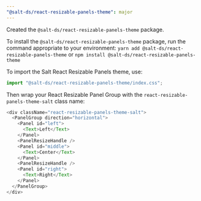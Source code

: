 ```yaml
---
"@salt-ds/react-resizable-panels-theme": major
---
```


Created the `@salt-ds/react-resizable-panels-theme` package.

To install the `@salt-ds/react-resizable-panels-theme` package, run the command appropriate to your environment: `yarn add @salt-ds/react-resizable-panels-theme` or `npm install @salt-ds/react-resizable-panels-theme`

To import the Salt React Resizable Panels theme, use:

```js
import "@salt-ds/react-resizable-panels-theme/index.css";
```

Then wrap your React Resizable Panel Group with the `react-resizable-panels-theme-salt` class name:

```js
<div className="react-resizable-panels-theme-salt">
  <PanelGroup direction="horizontal">
    <Panel id="left">
      <Text>Left</Text>
    </Panel>
    <PanelResizeHandle />
    <Panel id="middle">
      <Text>Center</Text>
    </Panel>
    <PanelResizeHandle />
    <Panel id="right">
      <Text>Right</Text>
    </Panel>
  </PanelGroup>
</div>
```

